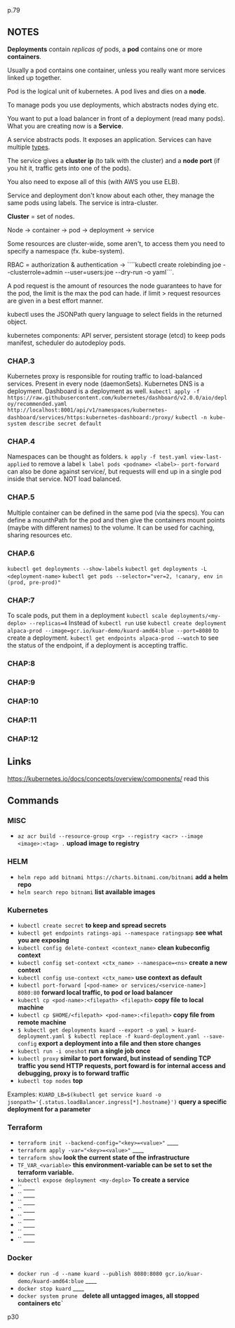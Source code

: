 p.79

## NOTES

__Deployments__ contain *replicas of* pods, a __pod__ contains one or more __containers__.

Usually a pod contains one container, unless you really want more services linked up together.

Pod is the logical unit of kubernetes. A pod lives and dies on a __node__.

To manage pods you use deployments, which abstracts nodes dying etc.

You want to put a load balancer in front of a deployment (read many pods). What you are creating now is a __Service__.

A service abstracts pods. It exposes an application.
Services can have multiple [types](https://kubernetes.io/docs/concepts/services-networking/service/#publishing-services-service-types).

The service gives a __cluster ip__ (to talk with the cluster) and a __node port__ (if you hit it, traffic gets into one of the pods).

You also need to expose all of this (with AWS you use ELB).

Service and deployment don't know about each other, they manage the same pods using labels. The service is intra-cluster.

__Cluster__ = set of nodes.

Node -> container -> pod -> deployment -> service

Some resources are cluster-wide, some aren't, to access them you need to specify a namespace (fx. kube-system).

RBAC = authorization & authentication -> ````kubectl create rolebinding joe --clusterrole=admin --user=users:joe --dry-run -o yaml```.

A pod request is the amount of resources the node guarantees to have for the pod, the limit is the max the pod can hade. if limit > request resources are given in a best effort manner.

kubectl uses the JSONPath query language to select fields in the returned object.

kubernetes components: API server, persistent storage (etcd) to keep pods manifest, scheduler do autodeploy pods. 

### CHAP.3
Kubernetes proxy is responsible for routing traffic to load-balanced services. Present in every node (daemonSets).
Kubernetes DNS is a deployment.
Dashboard is a deployment as well.
`kubectl apply -f https://raw.githubusercontent.com/kubernetes/dashboard/v2.0.0/aio/deploy/recommended.yaml`
`http://localhost:8001/api/v1/namespaces/kubernetes-dashboard/services/https:kubernetes-dashboard:/proxy/`
`kubectl -n kube-system describe secret default`

### CHAP.4
Namespaces can be thought as folders.
`k apply -f test.yaml view-last-applied`
to remove a label `k label pods <podname> <label>-`
`port-forward` can also be done against service/<service-name>, but requests will end up in a single pod inside that service. NOT load balanced.

### CHAP.5
Multiple container can be defined in the same pod (via the specs). You can define a mounthPath for the pod and then give the containers mount points (maybe with different names) to the volume. It can be used for caching, sharing resources etc.

### CHAP.6
`kubectl get deployments --show-labels`
`kubectl get deployments -L <deployment-name>`
`kubectl get pods --selector="ver=2, !canary, env in (prod, pre-prod)"`

### CHAP:7
To scale pods, put them in a deployment `kubectl scale deployments/<my-deplo> --replicas=4`
Instead of `kubectl run` use `kubectl create deployment alpaca-prod --image=gcr.io/kuar-demo/kuard-amd64:blue --port=8080` to create a deployment.
`kubectl get endpoints alpaca-prod --watch` to see the status of the endpoint, if a deployment is accepting traffic.
### CHAP:8
### CHAP:9
### CHAP:10
### CHAP:11
### CHAP:12

## Links
https://kubernetes.io/docs/concepts/overview/components/ read this


## Commands

### MISC
* `az acr build --resource-group <rg> --registry <acr> --image <image>:<tag> .` __upload image to registry__

### HELM
* `helm repo add bitnami https://charts.bitnami.com/bitnami` __add a helm repo__
* `helm search repo bitnami` __list available images__


### Kubernetes
* `kubectl create secret` __to keep and spread secrets__
* `kubectl get endpoints ratings-api --namespace ratingsapp` __see what you are exposing__
* `kubectl config delete-context <context_name>` __clean kubeconfig context__
* `kubectl config set-context <ctx_name> --namespace=<ns>` __create a new context__
* `kubectl config use-context <ctx_name>` __use context as default__
* `kubectl port-forward [<pod-name> or services/<service-name>] 8080:80` __forward local traffic, to pod or load balancer__
* `kubectl cp <pod-name>:<filepath> <filepath>` __copy file to local machine__
* `kubectl cp $HOME/<filepath> <pod-name>:<filepath>` __copy file from remote machine__
* `$ kubectl get deployments kuard --export -o yaml > kuard-deployment.yaml $ kubectl replace -f kuard-deployment.yaml --save-config` __export a deployment into a file and then store changes__
* `kubectl run -i oneshot` __run a single job once__
* `kubectl proxy` __similar to port forward, but instead of sending TCP traffic you send HTTP requests, port foward is for internal access and debugging, proxy is to forward traffic__
* `kubectl top nodes` __top__

Examples: `KUARD_LB=$(kubectl get service kuard -o jsonpath='{.status.loadBalancer.ingress[*].hostname}')` __query a specific deployment for a parameter__

### Terraform
* `terraform init --backend-config="<key>=<value>"` ____
* `terraform apply -var="<key>=<value>"` ____
* `terraform show` __look the current state of the infrastructure__
* `TF_VAR_<variable>` __this environment-variable can be set to set the <variable> terraform variable.__
* `kubectl expose deployment <my-deplo>` __To create a service__
* `` ____
* `` ____
* `` ____
* `` ____
* `` ____
* `` ____
* `` ____
* `` ____

### Docker
* `docker run -d --name kuard --publish 8080:8080 gcr.io/kuar-demo/kuard-amd64:blue` ____
* `docker stop kuard` ____
* `docker system prune ` __delete all untagged images, all stopped containers etc`__


p30
